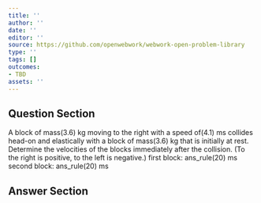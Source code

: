```yaml
---
title: ''
author: ''
date: ''
editor: ''
source: https://github.com/openwebwork/webwork-open-problem-library
type: ''
tags: []
outcomes:
- TBD
assets: ''
---
```


## Question Section 

 
  
A block of mass(3.6) kg moving to the right with a speed of(4.1) ms collides head-on and elastically with a block of mass(3.6) kg that is initially at rest. Determine the velocities of the blocks immediately after the collision. (To the right is positive, to the left is negative.) 
first block: ans_rule(20) ms  
second block: ans_rule(20) ms


## Answer Section


